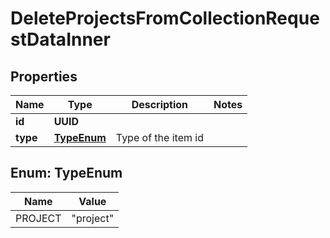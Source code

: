 

# DeleteProjectsFromCollectionRequestDataInner


## Properties

| Name | Type | Description | Notes |
|------------ | ------------- | ------------- | -------------|
|**id** | **UUID** |  |  |
|**type** | [**TypeEnum**](#TypeEnum) | Type of the item id |  |



## Enum: TypeEnum

| Name | Value |
|---- | -----|
| PROJECT | &quot;project&quot; |



